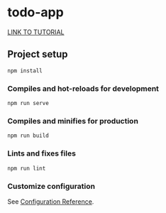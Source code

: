 # todo-app

[LINK TO TUTORIAL](https://scotch.io/tutorials/build-a-to-do-app-with-vue-js-2#toc-looping-and-rendering-data)

## Project setup
```
npm install
```

### Compiles and hot-reloads for development
```
npm run serve
```

### Compiles and minifies for production
```
npm run build
```

### Lints and fixes files
```
npm run lint
```

### Customize configuration
See [Configuration Reference](https://cli.vuejs.org/config/).
